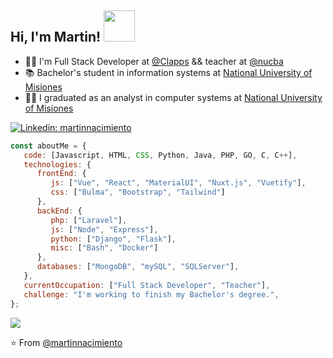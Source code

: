 <h2> Hi, I'm Martin! <img src="https://media.giphy.com/media/gM5qFksULw54NMWyry/giphy.gif" width="50"></h2>

- 👨‍💻 I'm Full Stack Developer at [@Clapps](https://github.com/Clapps) && teacher at [@nucba](https://github.com/nucba) 
- 📚 Bachelor's student in information systems at [National University of Misiones](https://www.unam.edu.ar/)
- 🧑‍🎓 I graduated as an analyst in computer systems at [National University of Misiones](https://www.unam.edu.ar/) 

[![Linkedin: martinnacimiento](https://img.shields.io/badge/-martinnacimiento-blue?style=flat-square&logo=Linkedin&logoColor=white&link=https://www.linkedin.com/in/martinnacimiento/)](https://www.linkedin.com/in/martinnacimiento/)

```javascript
const aboutMe = {
   code: [Javascript, HTML, CSS, Python, Java, PHP, GO, C, C++],
   technologies: {
      frontEnd: {
         js: ["Vue", "React", "MaterialUI", "Nuxt.js", "Vuetify"],
         css: ["Bulma", "Bootstrap", "Tailwind"]
      },
      backEnd: {
         php: ["Laravel"],
         js: ["Node", "Express"],
         python: ["Django", "Flask"],
         misc: ["Bash", "Docker"]
      },
      databases: ["MongoDB", "mySQL", "SQLServer"],
   },
   currentOccupation: ["Full Stack Developer", "Teacher"],
   challenge: "I'm working to finish my Bachelor's degree.",
};
```
![](https://img.shields.io/github/followers/martinnacimiento?style=social)

⭐️ From [@martinnacimiento](https://github.com/martinnacimiento)

<!--
**martinnacimiento/martinnacimiento** is a ✨ _special_ ✨ repository because its `README.md` (this file) appears on your GitHub profile.

Here are some ideas to get you started:

- 🔭 I’m currently working on ...
- 🌱 I’m currently learning ...
- 👯 I’m looking to collaborate on ...
- 🤔 I’m looking for help with ...
- 💬 Ask me about ...
- 📫 How to reach me: ...
- 😄 Pronouns: ...
- ⚡ Fun fact: ...
-->
